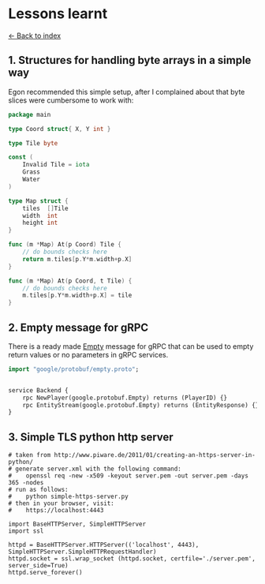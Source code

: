 # Lessons learnt

[<- Back to index](README.md)

## 1. Structures for handling byte arrays in a simple way

Egon recommended this simple setup, after I complained about that byte slices were cumbersome to work with:

```go
package main

type Coord struct{ X, Y int }

type Tile byte

const (
	Invalid Tile = iota
	Grass
	Water
)

type Map struct {
	tiles  []Tile
	width  int
	height int
}

func (m *Map) At(p Coord) Tile {
	// do bounds checks here
	return m.tiles[p.Y*m.width+p.X]
}

func (m *Map) At(p Coord, t Tile) {
	// do bounds checks here
	m.tiles[p.Y*m.width+p.X] = tile
}

```

## 2. Empty message for gRPC

There is a ready made [Empty](https://github.com/protocolbuffers/protobuf/blob/master/src/google/protobuf/empty.proto) message for gRPC that can be used to empty return values or no parameters in gRPC services.

```protobuf
import "google/protobuf/empty.proto";


service Backend {
    rpc NewPlayer(google.protobuf.Empty) returns (PlayerID) {}
    rpc EntityStream(google.protobuf.Empty) returns (EntityResponse) {}
}

```

## 3. Simple TLS python http server

```
# taken from http://www.piware.de/2011/01/creating-an-https-server-in-python/
# generate server.xml with the following command:
#    openssl req -new -x509 -keyout server.pem -out server.pem -days 365 -nodes
# run as follows:
#    python simple-https-server.py
# then in your browser, visit:
#    https://localhost:4443

import BaseHTTPServer, SimpleHTTPServer
import ssl

httpd = BaseHTTPServer.HTTPServer(('localhost', 4443), SimpleHTTPServer.SimpleHTTPRequestHandler)
httpd.socket = ssl.wrap_socket (httpd.socket, certfile='./server.pem', server_side=True)
httpd.serve_forever()
```

